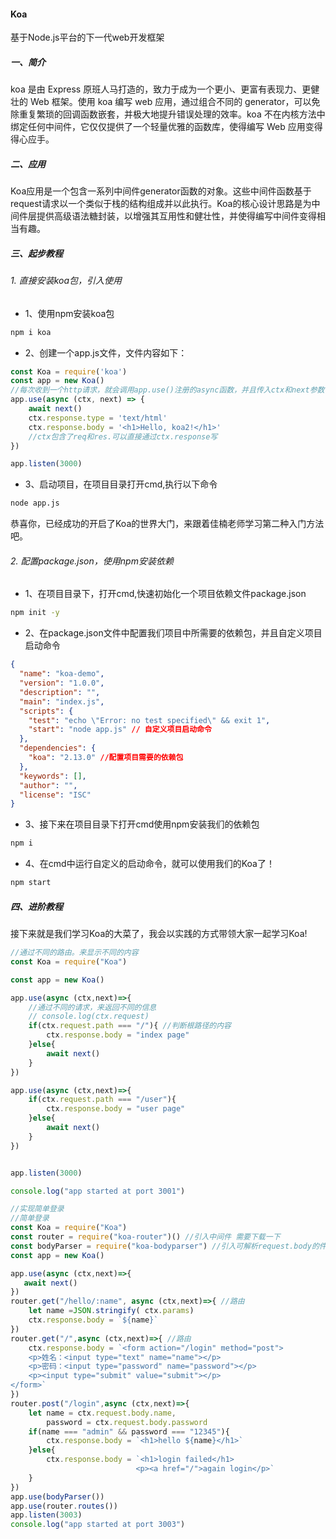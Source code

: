 #### Koa
基于Node.js平台的下一代web开发框架
##### 一、简介
koa 是由 Express 原班人马打造的，致力于成为一个更小、更富有表现力、更健壮的 Web 框架。使用 koa 编写 web 应用，通过组合不同的 generator，可以免除重复繁琐的回调函数嵌套，并极大地提升错误处理的效率。koa 不在内核方法中绑定任何中间件，它仅仅提供了一个轻量优雅的函数库，使得编写 Web 应用变得得心应手。
##### 二、应用
Koa应用是一个包含一系列中间件generator函数的对象。这些中间件函数基于request请求以一个类似于栈的结构组成并以此执行。Koa的核心设计思路是为中间件层提供高级语法糖封装，以增强其互用性和健壮性，并使得编写中间件变得相当有趣。
##### 三、起步教程
###### 1. 直接安装koa包，引入使用
- 1、使用npm安装koa包
```cmd
npm i koa
```
- 2、创建一个app.js文件，文件内容如下：
```js
const Koa = require('koa')
const app = new Koa()
//每次收到一个http请求，就会调用app.use()注册的async函数，并且传入ctx和next参数
app.use(async (ctx, next) => {
    await next()
    ctx.response.type = 'text/html'
    ctx.response.body = '<h1>Hello, koa2!</h1>'
    //ctx包含了req和res.可以直接通过ctx.response写
})

app.listen(3000)
```
- 3、启动项目，在项目目录打开cmd,执行以下命令
```cmd
node app.js

```
恭喜你，已经成功的开启了Koa的世界大门，来跟着佳楠老师学习第二种入门方法吧。
###### 2. 配置package.json，使用npm安装依赖
- 1、在项目目录下，打开cmd,快速初始化一个项目依赖文件package.json
```cmd
npm init -y
```
- 2、在package.json文件中配置我们项目中所需要的依赖包，并且自定义项目启动命令
```json
{
  "name": "koa-demo",
  "version": "1.0.0",
  "description": "",
  "main": "index.js",
  "scripts": {
    "test": "echo \"Error: no test specified\" && exit 1",
    "start": "node app.js" // 自定义项目启动命令
  },
  "dependencies": {
    "koa": "2.13.0" //配置项目需要的依赖包
  },
  "keywords": [],
  "author": "",
  "license": "ISC"
}
```
- 3、接下来在项目目录下打开cmd使用npm安装我们的依赖包
```cmd
npm i
```
- 4、在cmd中运行自定义的启动命令，就可以使用我们的Koa了！
```cmd
npm start
```
##### 四、进阶教程
接下来就是我们学习Koa的大菜了，我会以实践的方式带领大家一起学习Koa!

```js
//通过不同的路由。来显示不同的内容
const Koa = require("Koa")

const app = new Koa()

app.use(async (ctx,next)=>{
    //通过不同的请求，来返回不同的信息
    // console.log(ctx.request)
    if(ctx.request.path === "/"){ //判断根路径的内容
        ctx.response.body = "index page"
    }else{
        await next()
    }
})

app.use(async (ctx,next)=>{
    if(ctx.request.path === "/user"){
        ctx.response.body = "user page"
    }else{
        await next()
    }
})


app.listen(3000)

console.log("app started at port 3001")

```

```js
//实现简单登录
//简单登录
const Koa = require("Koa")
const router = require("koa-router")() //引入中间件 需要下载一下
const bodyParser = require("koa-bodyparser") //引入可解析request.body的件  也得下载
const app = new Koa()

app.use(async (ctx,next)=>{
   await next()
})
router.get("/hello/:name", async (ctx,next)=>{ //路由
    let name =JSON.stringify( ctx.params)
    ctx.response.body = `${name}`
})
router.get("/",async (ctx,next)=>{ //路由
    ctx.response.body = `<form action="/login" method="post">
    <p>姓名：<input type="text" name="name"></p>
    <p>密码：<input type="password" name="password"></p>
    <p><input type="submit" value="submit"></p>
</form>`
})
router.post("/login",async (ctx,next)=>{
    let name = ctx.request.body.name,
        password = ctx.request.body.password
    if(name === "admin" && password === "12345"){
        ctx.response.body = `<h1>hello ${name}</h1>`
    }else{
        ctx.response.body = `<h1>login failed</h1>
                            <p><a href="/">again login</p>`
    }    
})
app.use(bodyParser())
app.use(router.routes())
app.listen(3003)
console.log("app started at port 3003")

```


